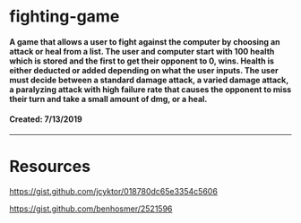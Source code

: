 # fighting-game
#### A game that allows a user to fight against the computer by choosing an attack or heal from a list.  The user and computer start with 100 health which is stored and the first to get their opponent to 0, wins. Health is either deducted or added depending on what the user inputs. The user must decide between a standard damage attack, a varied damage attack, a paralyzing attack with high failure rate that causes the opponent to miss their turn and take a small amount of dmg, or a heal. 

#### Created: 7/13/2019


---
# Resources


https://gist.github.com/jcyktor/018780dc65e3354c5606

https://gist.github.com/benhosmer/2521596
